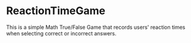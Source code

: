 # ReactionTimeGame
 This is a simple Math True/False Game that records users' reaction times when selecting correct or incorrect answers. 

